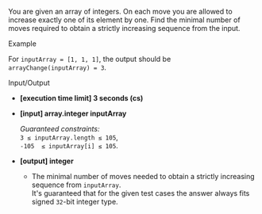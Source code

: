 
You are given an array of integers. On each move you are allowed to increase exactly one of its element by one. Find the minimal number of moves required to obtain a strictly increasing sequence from the input.

Example

For  `inputArray = [1, 1, 1]`, the output should be  
`arrayChange(inputArray) = 3`.

Input/Output

-   **[execution time limit] 3 seconds (cs)**
    
-   **[input] array.integer inputArray**
    
    _Guaranteed constraints:_  
    `3 ≤ inputArray.length ≤ 105`,  
    `-105  ≤ inputArray[i] ≤ 105`.
    
-   **[output] integer**
    
    -   The minimal number of moves needed to obtain a strictly increasing sequence from  `inputArray`.  
        It's guaranteed that for the given test cases the answer always fits signed  `32`-bit integer type.